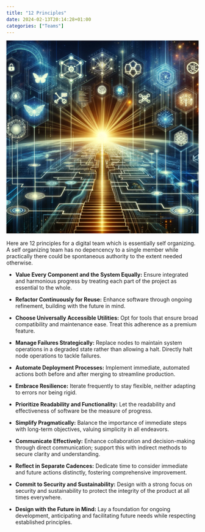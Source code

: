 ```yaml
---
title: "12 Principles"
date: 2024-02-13T20:14:28+01:00
categories: ["Teams"]
---
```

![Digital Teams](digital-teams.webp)

Here are 12 principles for a digital team which is essentially self organizing. A self organizing team has no depencency to a single member while practically there could be spontaneous authority to the extent needed otherwise.

* **Value Every Component and the System Equally:** Ensure integrated and harmonious progress by treating each part of the project as essential to the whole.

* **Refactor Continuously for Reuse:** Enhance software through ongoing refinement, building with the future in mind.

* **Choose Universally Accessible Utilities:** Opt for tools that ensure broad compatibility and maintenance ease. Treat this adherence as a premium feature.

* **Manage Failures Strategically:** Replace nodes to maintain system operations in a degraded state rather than allowing a halt. Directly halt node operations to tackle failures.

* **Automate Deployment Processes:** Implement immediate, automated actions both before and after merging to streamline production.

* **Embrace Resilience:** Iterate frequently to stay flexible, neither adapting to errors nor being rigid.

* **Prioritize Readability and Functionality:** Let the readability and effectiveness of software be the measure of progress.

* **Simplify Pragmatically:** Balance the importance of immediate steps with long-term objectives, valuing simplicity in all endeavors.

* **Communicate Effectively:** Enhance collaboration and decision-making through direct communication; support this with indirect methods to secure clarity and understanding.

* **Reflect in Separate Cadences:** Dedicate time to consider immediate and future actions distinctly, fostering comprehensive improvement.

* **Commit to Security and Sustainability:** Design with a strong focus on security and sustainability to protect the integrity of the product at all times everywhere.

* **Design with the Future in Mind:** Lay a foundation for ongoing development, anticipating and facilitating future needs while respecting established principles.
